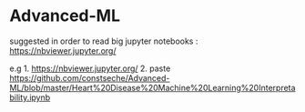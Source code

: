 # Advanced-ML
suggested in order to read big jupyter notebooks : https://nbviewer.jupyter.org/

e.g 1. https://nbviewer.jupyter.org/ 
    2. paste https://github.com/constseche/Advanced-ML/blob/master/Heart%20Disease%20Machine%20Learning%20Interpretability.ipynb 
 
